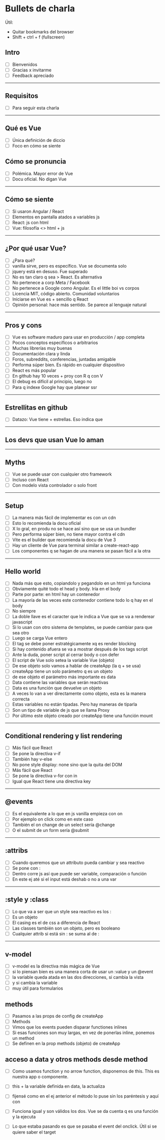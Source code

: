 # Bullets de charla

Útil:
- Quitar bookmarks del browser
- Shift + ctrl + f (fullscreen)

## Intro

- [ ] Bienvenidos
- [ ] Gracias x invitarme
- [ ] Feedback apreciado

------

## Requisitos

- [ ] Para seguir esta charla

------

## Qué es Vue

- [ ] Única definición de diccio
- [ ] Foco en cómo se siente

## Cómo se pronuncia

- [ ] Polémica. Mayor error de Vue
- [ ] Docu oficial. No digan Vue

------

## Cómo se siente

- [ ] Si usaron Angular / React
- [ ] Elementos en pantalla atados a variables js
- [ ] React: js con html
- [ ] Vue: filosofía &lt;&gt; html + js

------

## ¿Por qué usar Vue?

- [ ] ¿Para qué?
- [ ] vanilla sirve, pero es específico. Vue se documenta solo
- [ ] jquery está en desuso. Fue superado
- [ ] No es tan claro q sea > React. Es alternativa
- [ ] No pertenece a corp Meta / Facebook
- [ ] No pertenece a Google como Angular. Es el little boi vs corpos
- [ ] Licencia MIT, código abierto. Comunidad voluntarios
- [ ] Iniciarse en Vue es + sencillo q React
- [ ] Opinión personal: hace más sentido. Se parece al lenguaje natural

------

## Pros y cons

- [ ] Vue es software maduro para usar en producción / app completa
- [ ] Pocos conceptos específicos o arbitrarios
- [ ] Muchas librerías muy buenas
- [ ] Documentación clara y linda
- [ ] Foros, subreddits, conferencias, juntadas amigable
- [ ] Performa súper bien. Es rápido en cualquier dispositivo
- [ ] React es más popular
- [ ] En github hay 10 veces + proy con R q con V
- [ ] El debug es difícil al principio, luego no
- [ ] Para q indexe Google hay que planear ssr

------

## Estrellitas en github

- [ ] Datazo: Vue tiene + estrellas. Eso indica que

------

## Los devs que usan Vue lo aman

------

## Myths
- [ ] Vue se puede usar con cualquier otro framework
- [ ] Incluso con React
- [ ] Con modelo vista controlador o solo front

------

## Setup
- [ ] La manera más fácil de implementar es con un cdn
- [ ] Esto lo recomienda la docu oficial
- [ ] X lo gral, en produ no se hace así sino que se usa un bundler
- [ ] Pero performa súper bien, no tiene mayor contra el cdn
- [ ] Vite es el builder que recomienda la docu de Vue 3
- [ ] Hay un cliente de Vue para terminal similar a create-react-app
- [ ] Los componentes q se hagan de una manera se pasan fácil a la otra

------

## Hello world
- [ ] Nada más que esto, copiandolo y pegandolo en un html ya funciona
- [ ] Obviamente quité todo el head y body. Iría en el body
- [ ] Parte por parte: en html hay un contenedor
- [ ] La mayoría de las veces este contenedor contiene todo lo q hay en el body
- [ ] No siempre
- [ ] La doble llave es el caracter que le indica a Vue que se va a renderear javascript
- [ ] Si lo usan con otro sistema de templates, se puede cambiar para que sea otro
- [ ] Luego se carga Vue entero
- [ ] El tag se debe poner estratégicamente xq es render blocking
- [ ] Si hay contenido afuera se va a mostrar después de los tags script
- [ ] Ante la duda, poner script al cerrar body o con defer
- [ ] El script de Vue solo setea la variable Vue (objeto)
- [ ] De ese objeto solo vamos a hablar de createApp (la q + se usa)
- [ ] createApp tiene un solo parámetro q es un objeto
- [ ] de ese objeto el parámetro más importante es data
- [ ] Data contiene las variables que serán reactivas
- [ ] Data es una función que devuelve un objeto
- [ ] A veces lo van a ver directamente como objeto, esta es la manera correcta
- [ ] Estas variables no están tipadas. Pero hay maneras de tiparla
- [ ] Son un tipo de variable de js que se llama Proxy
- [ ] Por último este objeto creado por createApp tiene una función mount

------

## Conditional rendering y list rendering
- [ ] Más fácil que React
- [ ] Se pone la directiva v-if
- [ ] También hay v-else
- [ ] No pone style display: none sino que la quita del DOM
- [ ] Más fácil que React
- [ ] Se pone la directiva v-for con in
- [ ] Igual que React tiene una directiva key

------

## @events
- [ ] Es el equivalente a lo que en js vanilla empieza con on
- [ ] Por ejemplo on click como en este caso
- [ ] También el on change de un select sería @change
- [ ] O el submit de un form sería @submit

------

## :attribs
- [ ] Cuando queremos que un attributo pueda cambiar y sea reactivo
- [ ] Se pone con :
- [ ] Dentro corre js así que puede ser variable, comparación o función
- [ ] En este ej até si el input está deshab o no a una var

------

## :style y :class
- [ ] Lo que va a ser que un style sea reactivo es los :
- [ ] Es un objeto
- [ ] El casing es el de css a diferencia de React
- [ ] Las classes también son un objeto, pero es booleano
- [ ] Cualquier attrib si está sin : se suma al de :

------

## v-model
- [ ] v-model es la directiva más mágica de Vue
- [ ] si lo piensan bien es una manera corta de usar un :value y un @event
- [ ] la variable queda atada en las dos direcciones, si cambia la vista
- [ ] y si cambia la variable
- [ ] muy útil para formularios

## methods
- [ ] Pasamos a las props de config de createApp
- [ ] Methods
- [ ] Vimos que los events pueden disparar functiones inlines
- [ ] Si esas funciones son muy largas, en vez de ponerlas inline, ponemos un method
- [ ] Se definen en la prop methods (objeto) de createApp

## acceso a data y otros methods desde method
- [ ] Como usamos function y no arrow function, disponemos de this. This es nuestra app o componente.
- [ ] this + la variable definida en data, la actualiza
- [ ] fijensé como en el ej anterior el método lo puse sin los paréntesis y aquí con
- [ ] Funciona igual y son válidos los dos. Vue se da cuenta q es una función y la ejecuta
- [ ] Lo que estaba pasando es que se pasaba el event del onclick. Útil si se quiere saber el target

